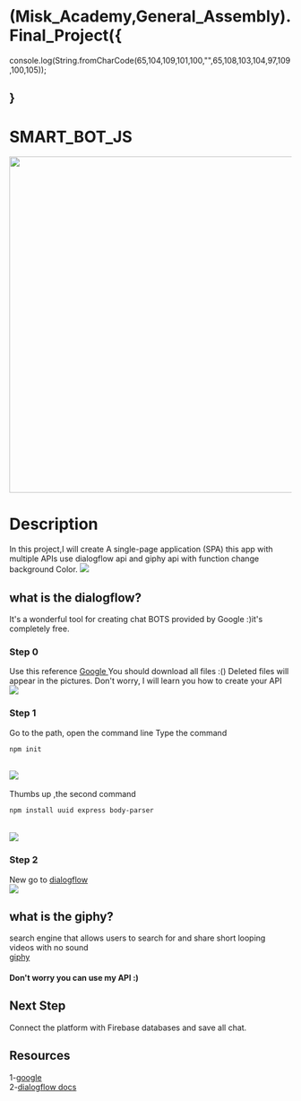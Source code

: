 
   # (Misk_Academy,General_Assembly).Final_Project({
   console.log(String.fromCharCode(65,104,109,101,100,"",65,108,103,104,97,109,100,105));
   ## }<br>
# SMART_BOT_JS <br>
<p align="center">
  <img width="600" height="600" src="/SMART_BOT/css/background.gif">
</p>

# Description

In this project,I will create A single-page application (SPA) this app with multiple APIs use dialogflow api and giphy api 
with function change background Color.
<img src="Capture.PNG" ><br>
## what is the dialogflow?
It's a wonderful tool for creating chat BOTS provided by Google :)it's completely free.

### Step 0

Use this reference [ Google ](https://github.com/googleapis/nodejs-dialogflow)
You should download all files :() Deleted files will appear in the pictures. Don't worry, I will learn you how to create your API
<br><img src="image/files.PNG" >
### Step 1
Go to the path, open the command line
Type the command
```bash
npm init
```
<br><img src="image/dialogflow/1.png" ><br>
<br>
Thumbs up ,the second command
```bash
npm install uuid express body-parser
```
<br><img src="image/dialogflow/2.png" ><br>

### Step 2
New go to [dialogflow](https://dialogflow.com)
<br><img src="image/dialogflow/3.png" ><br>
## what is the giphy?
search engine that allows users to search for and share short looping videos with no sound
<br>[giphy](https://giphy.com)<br>
#### Don't worry you can use my API :)

## Next Step
Connect the platform with Firebase databases and save all chat.

## Resources
1-[google](https://github.com/googleapis/nodejs-dialogflow) <br>
2-[dialogflow docs](https://dialogflow.com/docs)
